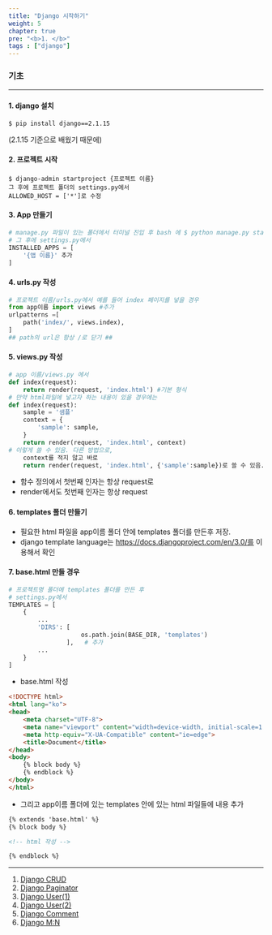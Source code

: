 ```yaml
---
title: "Django 시작하기"
weight: 5
chapter: true
pre: "<b>1. </b>"
tags : ["django"]
---
```


### 기초

---

#### 1. django 설치

```
$ pip install django==2.1.15
```

(2.1.15 기준으로 배웠기 때문에)

#### 2. 프로젝트 시작

```shell
$ django-admin startproject {프로젝트 이름}
그 후에 프로젝트 폴더의 settings.py에서 
ALLOWED_HOST = ['*']로 수정
```

#### 3. App 만들기

```python
# manage.py 파일이 있는 폴더에서 터미널 진입 후 bash 에 $ python manage.py startapp {앱 이름}
# 그 후에 settings.py에서 
INSTALLED_APPS = [
	'{앱 이름}' 추가
]
```

#### 4. urls.py 작성

```python
# 프로젝트 이름/urls.py에서 예를 들어 index 페이지를 넣을 경우 
from app이름 import views #추가
urlpatterns =[
	path('index/', views.index),
]
## path의 url은 항상 /로 닫기 ##
```

#### 5. views.py 작성

```python
# app 이름/views.py 에서
def index(request):
	return render(request, 'index.html') #기본 형식
# 만약 html파일에 넣고자 하는 내용이 있을 경우에는
def index(request):
	sample = '샘플'
	context = {
		'sample': sample,
	}
	return render(request, 'index.html', context)
# 이렇게 쓸 수 있음. 다른 방법으로,
	context를 적지 않고 바로 
	return render(request, 'index.html', {'sample':sample})로 쓸 수 있음.
```

- 함수 정의에서 첫번째 인자는 항상 request로
- render에서도 첫번째 인자는 항상 request

#### 6. templates 폴더 만들기

- 필요한 html 파일을 app이름 폴더 안에 templates 폴더를 만든후 저장.
- django template language는 https://docs.djangoproject.com/en/3.0/를 이용해서 확인

#### 7. base.html 만들 경우

```python
# 프로젝트명 폴더에 templates 폴더를 만든 후
# settings.py에서
TEMPLATES = [
    {
        ...
        'DIRS': [
                    os.path.join(BASE_DIR, 'templates')
                ],   # 추가
        ...
    }
]
```

- base.html 작성

```html
<!DOCTYPE html>
<html lang="ko">
<head>
    <meta charset="UTF-8">
    <meta name="viewport" content="width=device-width, initial-scale=1.0">
    <meta http-equiv="X-UA-Compatible" content="ie=edge">
    <title>Document</title>
</head>
<body>
    {% block body %}
    {% endblock %}
</body>
</html>
```

- 그리고 app이름 폴더에 있는 templates 안에 있는 html 파일들에 내용 추가

```html
{% extends 'base.html' %}
{% block body %}

<!-- html 작성 -->

{% endblock %}
```



---

1. [Django CRUD](https://dongyeopgu.github.io/cont/django_crud.html)
2. [Django Paginator](https://dongyeopgu.github.io/cont/django_paginator.html)
3. [Django User(1)](https://dongyeopgu.github.io/cont/django_login.html)
4. [Django User(2)](https://dongyeopgu.github.io/cont/django_change_user.html)
5. [Django Comment](https://dongyeopgu.github.io/cont/django_comment.html)
6. [Django M:N](https://dongyeopgu.github.io/cont/django_like_follow.html)